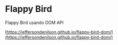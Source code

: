 # Flappy Bird

Flappy Bird usando DOM API

[https://jeffersondenilson.github.io/flappy-bird-dom/](https://jeffersondenilson.github.io/flappy-bird-dom/)
